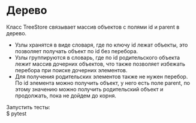 # Дерево

Класс TreeStore связывает массив объектов с полями id и parent в дерево. 
- Узлы хранятся в виде словаря, где по ключу id лежат объекты, это позволяет получать объект по id без перебора. 
- Узлы группируются в словарь, где по id родительского объекта лежит массив дочерних объектов, что также позволяет избежать перебора при поиске дочерних элементов.
- Для получения родительских элементов также не нужен перебор. По id элемента можно получить объект, у него есть поле parent, по этому значению можно получить родительский объект и продолжать, пока не дойдем до корня.

Запустить тесты:\
$ pytest

